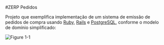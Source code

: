 #ZERP Pedidos

Projeto que exemplifica implementação de um sistema de emissão de pedidos de compra usando [Ruby](https://www.ruby-lang.org/pt/), [Rails](http://www.rubyonrails.com.br/) e [PostgreSQL](http://www.postgresql.org/), conforme o modelo de domínio  simplificado:

![Figure 1-1](https://raw.github.com/theorenck/zerp_pedidos/master/docs/erd.png "Modelo de Domínio")


